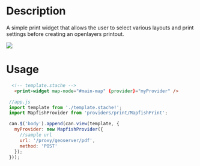 <!--

@module {can.Component} print-widget <print-widget />
@parent geocola.components

-->

# Description
A simple print widget that allows the user to select various layouts and print settings before creating an openlayers printout.

<img src="static/img/print-widget.png" />

# Usage

```html
  <!-- template.stache -->
   <print-widget map-node="#main-map" {provider}="myProvider" />
```

```javascript
 //app.js
 import template from './template.stache!';
 import MapfishProvider from 'providers/print/MapfishPrint';

 can.$('body').append(can.view(template, {
   myProvider: new MapfishProvider({
     //sample url
     url: '/proxy/geoserver/pdf',
     method: 'POST'
   });
 }));
```
